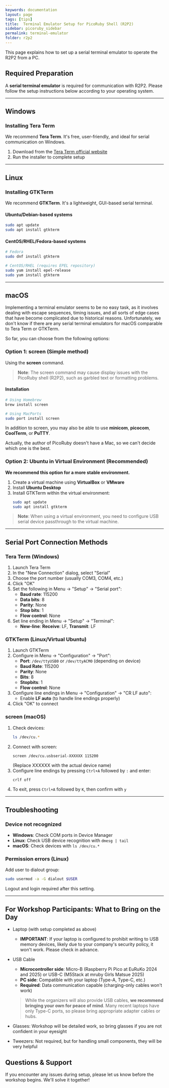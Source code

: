 ```yaml
---
keywords: documentation
layout: page
tags: [tips]
title:  Terminal Emulator Setup for PicoRuby Shell (R2P2)
sidebar: picoruby_sidebar
permalink: terminal-emulator
folder: r2p2
---
```


This page explains how to set up a serial terminal emulator to operate the R2P2 from a PC.

## Required Preparation

A **serial terminal emulator** is required for communication with R2P2.
Please follow the setup instructions below according to your operating system.

---

## Windows

### Installing Tera Term

We recommend **Tera Term**. It's free, user-friendly, and ideal for serial communication on Windows.

1. Download from the [Tera Term official website](https://teratermproject.github.io/index-en.html)
2. Run the installer to complete setup

---

## Linux

### Installing GTKTerm

We recommend **GTKTerm**. It's a lightweight, GUI-based serial terminal.

#### Ubuntu/Debian-based systems
```bash
sudo apt update
sudo apt install gtkterm
```

#### CentOS/RHEL/Fedora-based systems
```bash
# Fedora
sudo dnf install gtkterm

# CentOS/RHEL (requires EPEL repository)
sudo yum install epel-release
sudo yum install gtkterm
```

---

## macOS

Implementing a terminal emulator seems to be no easy task, as it involves dealing with escape sequences, timing issues, and all sorts of edge cases that have become complicated due to historical reasons.
Unfortunately, we don't know if there are any serial terminal emulators for macOS comparable to Tera Term or GTKTerm.

So far, you can choose from the following options:

### Option 1: screen (Simple method)

Using the **screen** command.

> **Note**: The screen command may cause display issues with the PicoRuby shell (R2P2), such as garbled text or formatting problems.

#### Installation
```bash
# Using Homebrew
brew install screen

# Using MacPorts
sudo port install screen
```

In addition to screen, you may also be able to use **minicom**, **picocom**, **CoolTerm**, or **PuTTY**.

Actually, the author of PicoRuby doesn't have a Mac, so we can't decide which one is the best.

### Option 2: Ubuntu in Virtual Environment (Recommended)

**We recommend this option for a more stable environment.**

1. Create a virtual machine using **VirtualBox** or **VMware**
2. Install **Ubuntu Desktop**
3. Install GTKTerm within the virtual environment:
   ```bash
   sudo apt update
   sudo apt install gtkterm
   ```

> **Note**: When using a virtual environment, you need to configure USB serial device passthrough to the virtual machine.

---

## Serial Port Connection Methods

### Tera Term (Windows)

1. Launch Tera Term
2. In the "New Connection" dialog, select "Serial"
3. Choose the port number (usually COM3, COM4, etc.)
4. Click "OK"
5. Set the following in Menu → "Setup" → "Serial port":
   - **Baud rate**: 115200
   - **Data bits**: 8
   - **Parity**: None
   - **Stop bits**: 1
   - **Flow control**: None
6. Set line ending in Menu → "Setup" → "Terminal":
   - **New-line**: **Receive**: LF, **Transmit**: LF

### GTKTerm (Linux/Virtual Ubuntu)

1. Launch GTKTerm
2. Configure in Menu → "Configuration" → "Port":
   - **Port**: `/dev/ttyUSB0` or `/dev/ttyACM0` (depending on device)
   - **Baud Rate**: 115200
   - **Parity**: None
   - **Bits**: 8
   - **Stopbits**: 1
   - **Flow control**: None
3. Configure line endings in Menu → "Configuration" → "CR LF auto":
   - Enable **LF auto** (to handle line endings properly)
4. Click "OK" to connect

### screen (macOS)

1. Check devices:
   ```bash
   ls /dev/cu.*
   ```
2. Connect with screen:
   ```bash
   screen /dev/cu.usbserial-XXXXXX 115200
   ```
   (Replace XXXXXX with the actual device name)
3. Configure line endings by pressing `Ctrl+A` followed by `:` and enter:
   ```
   crlf off
   ```
4. To exit, press `Ctrl+A` followed by `K`, then confirm with `y`

---

## Troubleshooting

### Device not recognized

- **Windows**: Check COM ports in Device Manager
- **Linux**: Check USB device recognition with `dmesg | tail`
- **macOS**: Check devices with `ls /dev/cu.*`

### Permission errors (Linux)

Add user to dialout group:
```bash
sudo usermod -a -G dialout $USER
```
Logout and login required after this setting.

---

## For Workshop Participants: What to Bring on the Day

- Laptop (with setup completed as above)
  - **IMPORTANT**: If your laptop is configured to prohibit writing to USB memory devices, likely due to your company's security policy, it won't work. Please check in advance.
- USB Cable
  - **Microcontroller side**: Micro-B (Raspberry Pi Pico at EuRuKo 2024 and 2025) or USB-C (M5Stack at mruby Girls Matsue 2025)
  - **PC side**: Compatible with your laptop (Type-A, Type-C, etc.)
  - **Required**: Data communication capable (charging-only cables won't work)
  
  > While the organizers will also provide USB cables, **we recommend bringing your own for peace of mind**. Many recent laptops have only Type-C ports, so please bring appropriate adapter cables or hubs.

- Glasses: Workshop will be detailed work, so bring glasses if you are not confident in your eyesight
- Tweezers: Not required, but for handling small components, they will be very helpful

## Questions & Support

If you encounter any issues during setup, please let us know before the workshop begins. We'll solve it together!
